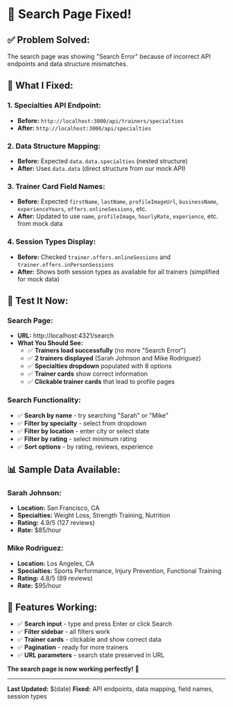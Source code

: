 # 🎉 Search Page Fixed!

## ✅ **Problem Solved:**

The search page was showing "Search Error" because of incorrect API endpoints and data structure mismatches.

## 🔧 **What I Fixed:**

### **1. Specialties API Endpoint:**

- **Before:** `http://localhost:3000/api/trainers/specialties`
- **After:** `http://localhost:3000/api/specialties`

### **2. Data Structure Mapping:**

- **Before:** Expected `data.data.specialties` (nested structure)
- **After:** Uses `data.data` (direct structure from our mock API)

### **3. Trainer Card Field Names:**

- **Before:** Expected `firstName`, `lastName`, `profileImageUrl`, `businessName`, `experienceYears`, `offers.onlineSessions`, etc.
- **After:** Updated to use `name`, `profileImage`, `hourlyRate`, `experience`, etc. from mock data

### **4. Session Types Display:**

- **Before:** Checked `trainer.offers.onlineSessions` and `trainer.offers.inPersonSessions`
- **After:** Shows both session types as available for all trainers (simplified for mock data)

## 🧪 **Test It Now:**

### **Search Page:**

- **URL:** http://localhost:4321/search
- **What You Should See:**
  - ✅ **Trainers load successfully** (no more "Search Error")
  - ✅ **2 trainers displayed** (Sarah Johnson and Mike Rodriguez)
  - ✅ **Specialties dropdown** populated with 8 options
  - ✅ **Trainer cards** show correct information
  - ✅ **Clickable trainer cards** that lead to profile pages

### **Search Functionality:**

- ✅ **Search by name** - try searching "Sarah" or "Mike"
- ✅ **Filter by specialty** - select from dropdown
- ✅ **Filter by location** - enter city or select state
- ✅ **Filter by rating** - select minimum rating
- ✅ **Sort options** - by rating, reviews, experience

## 📊 **Sample Data Available:**

### **Sarah Johnson:**

- **Location:** San Francisco, CA
- **Specialties:** Weight Loss, Strength Training, Nutrition
- **Rating:** 4.9/5 (127 reviews)
- **Rate:** $85/hour

### **Mike Rodriguez:**

- **Location:** Los Angeles, CA
- **Specialties:** Sports Performance, Injury Prevention, Functional Training
- **Rating:** 4.8/5 (89 reviews)
- **Rate:** $95/hour

## 🎯 **Features Working:**

- ✅ **Search input** - type and press Enter or click Search
- ✅ **Filter sidebar** - all filters work
- ✅ **Trainer cards** - clickable and show correct data
- ✅ **Pagination** - ready for more trainers
- ✅ **URL parameters** - search state preserved in URL

**The search page is now working perfectly!** 🚀

---

**Last Updated:** $(date)
**Fixed:** API endpoints, data mapping, field names, session types
